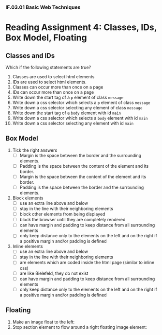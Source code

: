 ### IF.03.01 Basic Web Techniques
# Reading Assignment 4: Classes, IDs, Box Model, Floating

## Classes and IDs
Which if the following statements are true?
1. Classes are used to select html elements
2. IDs are used to select html elements.
3. Classes can occur more than once on a page
4. IDs can occur more than once on a page
5. Write down the start tag of a `p` element of class `message`
6. Write down a css selector which selects a `p` element of class `message`
7. Write down a css selector selecting any element of class `message`
8. Write down the start tag of a `body` element with id `main`
9. Write down a css selector which selects a `body` element with id `main`
10. Write down a css selector selecting any element with id `main`

## Box Model
1. Tick the right answers
   - [ ] Margin is the space between the border and the surrounding elements.
   - [ ] Padding is the space between the content of the element and its border.
   - [ ] Margin is the space between the content of the element and its border.
   - [ ] Padding is the space between the border and the surrounding elements.

2. Block elements
   - [ ] use an extra line above and below
   - [ ] stay in the line with their neighboring elements
   - [ ] block other elements from being displayed
   - [ ] block the browser until they are completely rendered
   - [ ] can have margin and padding to keep distance from all surrounding elements
   - [ ] only keep distance only to the elements on the left and on the right if a positive margin and/or padding is defined

3. Inline elements
   - [ ] use an extra line above and below
   - [ ] stay in the line with their neighboring elements
   - [ ] are elements which are coded inside the html page (similar to inline css)
   - [ ] are like Bielefeld, they do not exist
   - [ ] can have margin and padding to keep distance from all surrounding elements
   - [ ] only keep distance only to the elements on the left and on the right if a positive margin and/or padding is defined

## Floating
1. Make an image float to the left:
2. Stop section element to flow around a right floating image element: